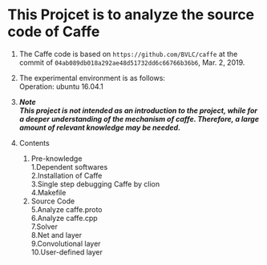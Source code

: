 # This Projcet is to analyze the source code of Caffe

1. The Caffe code is based on `https://github.com/BVLC/caffe`  at the commit of `04ab089db018a292ae48d51732dd6c66766b36b6`, Mar. 2, 2019.

2. The experimental environment is as follows:  
Operation: ubuntu 16.04.1

3. **_Note_**  
    **_This project is not intended as an introduction to the project, while for a deeper understanding of the mechanism of caffe. Therefore, a large amount of relevant knowledge may be needed._**

4. Contents
    1. Pre-knowledge  
        1.Dependent softwares  
        2.Installation of Caffe  
        3.Single step debugging Caffe by clion  
        4.Makefile  
    2. Source Code  
        5.Analyze caffe.proto  
        6.Analyze caffe.cpp  
        7.Solver  
        8.Net and layer  
        9.Convolutional layer  
        10.User-defined layer
